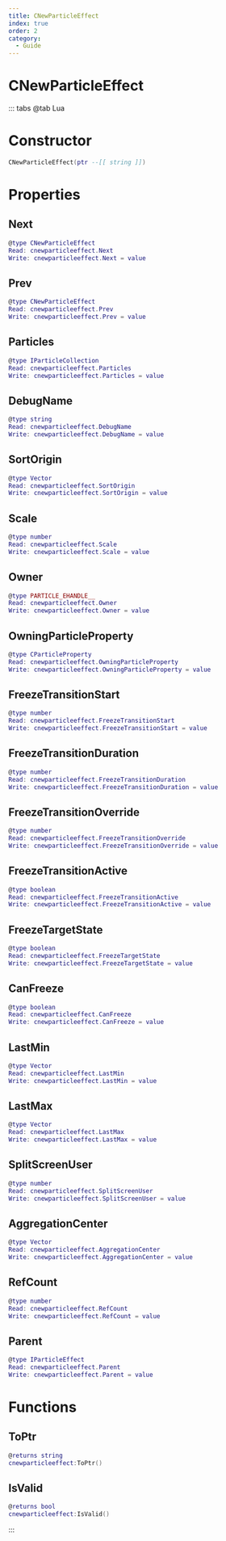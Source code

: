 ```yaml
---
title: CNewParticleEffect
index: true
order: 2
category:
  - Guide
---
```


# CNewParticleEffect

::: tabs
@tab Lua
# Constructor
```lua
CNewParticleEffect(ptr --[[ string ]])
```
# Properties
## Next 
```lua
@type CNewParticleEffect
Read: cnewparticleeffect.Next
Write: cnewparticleeffect.Next = value
```
## Prev 
```lua
@type CNewParticleEffect
Read: cnewparticleeffect.Prev
Write: cnewparticleeffect.Prev = value
```
## Particles 
```lua
@type IParticleCollection
Read: cnewparticleeffect.Particles
Write: cnewparticleeffect.Particles = value
```
## DebugName 
```lua
@type string
Read: cnewparticleeffect.DebugName
Write: cnewparticleeffect.DebugName = value
```
## SortOrigin 
```lua
@type Vector
Read: cnewparticleeffect.SortOrigin
Write: cnewparticleeffect.SortOrigin = value
```
## Scale 
```lua
@type number
Read: cnewparticleeffect.Scale
Write: cnewparticleeffect.Scale = value
```
## Owner 
```lua
@type PARTICLE_EHANDLE__
Read: cnewparticleeffect.Owner
Write: cnewparticleeffect.Owner = value
```
## OwningParticleProperty 
```lua
@type CParticleProperty
Read: cnewparticleeffect.OwningParticleProperty
Write: cnewparticleeffect.OwningParticleProperty = value
```
## FreezeTransitionStart 
```lua
@type number
Read: cnewparticleeffect.FreezeTransitionStart
Write: cnewparticleeffect.FreezeTransitionStart = value
```
## FreezeTransitionDuration 
```lua
@type number
Read: cnewparticleeffect.FreezeTransitionDuration
Write: cnewparticleeffect.FreezeTransitionDuration = value
```
## FreezeTransitionOverride 
```lua
@type number
Read: cnewparticleeffect.FreezeTransitionOverride
Write: cnewparticleeffect.FreezeTransitionOverride = value
```
## FreezeTransitionActive 
```lua
@type boolean
Read: cnewparticleeffect.FreezeTransitionActive
Write: cnewparticleeffect.FreezeTransitionActive = value
```
## FreezeTargetState 
```lua
@type boolean
Read: cnewparticleeffect.FreezeTargetState
Write: cnewparticleeffect.FreezeTargetState = value
```
## CanFreeze 
```lua
@type boolean
Read: cnewparticleeffect.CanFreeze
Write: cnewparticleeffect.CanFreeze = value
```
## LastMin 
```lua
@type Vector
Read: cnewparticleeffect.LastMin
Write: cnewparticleeffect.LastMin = value
```
## LastMax 
```lua
@type Vector
Read: cnewparticleeffect.LastMax
Write: cnewparticleeffect.LastMax = value
```
## SplitScreenUser 
```lua
@type number
Read: cnewparticleeffect.SplitScreenUser
Write: cnewparticleeffect.SplitScreenUser = value
```
## AggregationCenter 
```lua
@type Vector
Read: cnewparticleeffect.AggregationCenter
Write: cnewparticleeffect.AggregationCenter = value
```
## RefCount 
```lua
@type number
Read: cnewparticleeffect.RefCount
Write: cnewparticleeffect.RefCount = value
```
## Parent 
```lua
@type IParticleEffect
Read: cnewparticleeffect.Parent
Write: cnewparticleeffect.Parent = value
```
# Functions
## ToPtr
```lua
@returns string
cnewparticleeffect:ToPtr()
```
## IsValid
```lua
@returns bool
cnewparticleeffect:IsValid()
```

:::